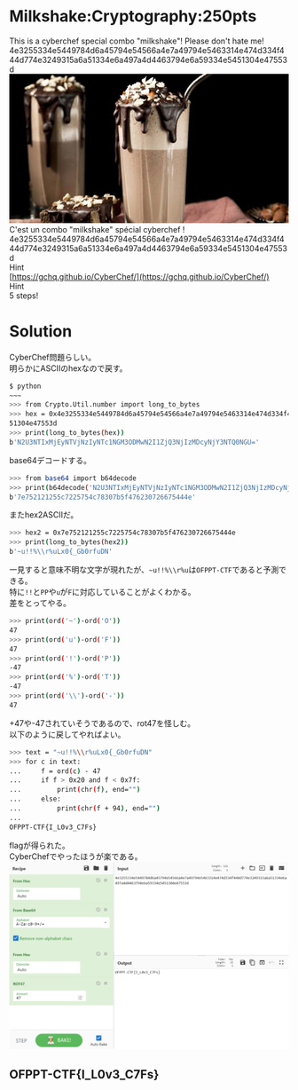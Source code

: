 # Milkshake:Cryptography:250pts
This is a cyberchef special combo "milkshake"! Please don't hate me!  
4e3255334e5449784d6a45794e54566a4e7a49794e5463314e474d334f444d774e3249315a6a51334e6a497a4d4463794e6a59334e5451304e47553d  
![milkshake.jpg](images/milkshake.jpg)  
C'est un combo "milkshake" spécial cyberchef !  
4e3255334e5449784d6a45794e54566a4e7a49794e5463314e474d334f444d774e3249315a6a51334e6a497a4d4463794e6a59334e5451304e47553d  
Hint  
[https://gchq.github.io/CyberChef/](https://gchq.github.io/CyberChef/)  
Hint  
5 steps!  

# Solution
CyberChef問題らしい。  
明らかにASCIIのhexなので戻す。  
```bash
$ python
~~~
>>> from Crypto.Util.number import long_to_bytes
>>> hex = 0x4e3255334e5449784d6a45794e54566a4e7a49794e5463314e474d334f444d774e3249315a6a51334e6a497a4d4463794e6a59334e54
51304e47553d
>>> print(long_to_bytes(hex))
b'N2U3NTIxMjEyNTVjNzIyNTc1NGM3ODMwN2I1ZjQ3NjIzMDcyNjY3NTQ0NGU='
```
base64デコードする。  
```bash
>>> from base64 import b64decode
>>> print(b64decode('N2U3NTIxMjEyNTVjNzIyNTc1NGM3ODMwN2I1ZjQ3NjIzMDcyNjY3NTQ0NGU='))
b'7e752121255c7225754c78307b5f476230726675444e'
```
またhex2ASCIIだ。  
```bash
>>> hex2 = 0x7e752121255c7225754c78307b5f476230726675444e
>>> print(long_to_bytes(hex2))
b'~u!!%\\r%uLx0{_Gb0rfuDN'
```
一見すると意味不明な文字が現れたが、`~u!!%\\r%u`は`OFPPT-CTF`であると予測できる。  
特に`!!`と`PP`や`u`が`F`に対応していることがよくわかる。  
差をとってやる。  
```bash
>>> print(ord('~')-ord('O'))
47
>>> print(ord('u')-ord('F'))
47
>>> print(ord('!')-ord('P'))
-47
>>> print(ord('%')-ord('T'))
-47
>>> print(ord('\\')-ord('-'))
47
```
+47や-47されていそうであるので、rot47を怪しむ。  
以下のように戻してやればよい。  
```bash
>>> text = "~u!!%\\r%uLx0{_Gb0rfuDN"
>>> for c in text:
...     f = ord(c) - 47
...     if f > 0x20 and f < 0x7f:
...         print(chr(f), end="")
...     else:
...         print(chr(f + 94), end="")
...
OFPPT-CTF{I_L0v3_C7Fs}
```
flagが得られた。  
CyberChefでやったほうが楽である。  
![cc.png](images/cc.png)  

## OFPPT-CTF{I_L0v3_C7Fs}